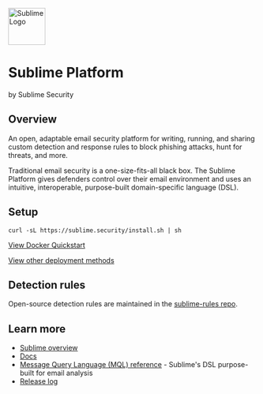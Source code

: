  <a href="https://sublimesecurity.com"><img src="https://user-images.githubusercontent.com/11003450/115128085-5805da00-9fa9-11eb-8c7a-dc8b708053ee.png" width="75px" alt="Sublime Logo" /></a>

Sublime Platform
==========
by Sublime Security

Overview
---------
An open, adaptable email security platform for writing, running, and sharing custom detection and response rules to block phishing attacks, hunt for threats, and more.

Traditional email security is a one-size-fits-all black box. The Sublime Platform gives defenders control over their email environment and uses an intuitive, interoperable, purpose-built domain-specific language (DSL).

Setup
----------

```console
curl -sL https://sublime.security/install.sh | sh
```

[View Docker Quickstart](https://docs.sublimesecurity.com/docs/quickstart-docker)

[View other deployment methods](https://sublime.security/start)

Detection rules
----------
Open-source detection rules are maintained in the [sublime-rules repo](https://github.com/sublime-security/sublime-rules).

Learn more
----------
- [Sublime overview](https://sublime.security)
- [Docs](https://docs.sublimesecurity.com)
- [Message Query Language (MQL) reference](https://docs.sublimesecurity.com/docs/message-query-language) - Sublime's DSL purpose-built for email analysis
- [Release log](https://new.sublimesecurity.com)
